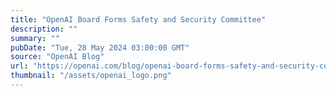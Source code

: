```yaml
---
title: "OpenAI Board Forms Safety and Security Committee"
description: ""
summary: ""
pubDate: "Tue, 28 May 2024 03:00:00 GMT"
source: "OpenAI Blog"
url: "https://openai.com/blog/openai-board-forms-safety-and-security-committee"
thumbnail: "/assets/openai_logo.png"
---
```


